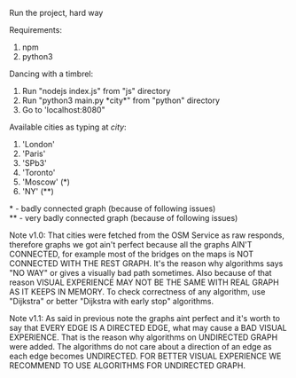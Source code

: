 Run the project, hard way

Requirements:
1) npm
2) python3

Dancing with a timbrel:
1) Run "nodejs index.js" from "js" directory
2) Run "python3 main.py \*city\*" from "python" directory
3) Go to 'localhost:8080"

Available cities as typing at *city*:
1) 'London'
2) 'Paris'
3) 'SPb3'
4) 'Toronto'
5) 'Moscow' (*)
6) 'NY' (**)

\* - badly connected graph (because of following issues) \
** - very badly connected graph (because of following issues)

Note v1.0: That cities were fetched from the OSM Service as raw responds, therefore graphs we got ain't perfect because all the graphs AIN'T CONNECTED, for example most of the bridges on the maps is NOT CONNECTED WITH THE REST GRAPH. It's the reason why algorithms says "NO WAY" or gives a visually bad path sometimes. Also because of that reason VISUAL EXPERIENCE MAY NOT BE THE SAME WITH REAL GRAPH AS IT KEEPS IN MEMORY. To check correctness of any algorithm, use "Dijkstra" or better "Dijkstra with early stop" algorithms.

Note v1.1: As said in previous note the graphs aint perfect and it's worth to say that EVERY EDGE IS A DIRECTED EDGE, what may cause a BAD VISUAL EXPERIENCE. That is the reason why algorithms on UNDIRECTED GRAPH were added. The algorithms do not care about a direction of an edge as each edge becomes UNDIRECTED. FOR BETTER VISUAL EXPERIENCE WE RECOMMEND TO USE ALGORITHMS FOR UNDIRECTED GRAPH.
